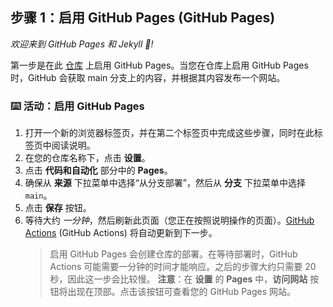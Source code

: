 <!--
  <<< 作者注释：步骤 1 >>>
  为您的课程选择 3-5 个步骤。
  第一步总是最难的，所以选择一些简单的！
  链接到 docs.github.com 以获取进一步的解释。
  鼓励用户为每个步骤打开新标签页！
-->

## 步骤 1：启用 GitHub Pages (GitHub Pages)

_欢迎来到 GitHub Pages 和 Jekyll :tada:!_

第一步是在此 [仓库](https://docs.github.com/en/get-started/quickstart/github-glossary#repository) 上启用 GitHub Pages。当您在仓库上启用 GitHub Pages 时，GitHub 会获取 main 分支上的内容，并根据其内容发布一个网站。

### :keyboard: 活动：启用 GitHub Pages

1. 打开一个新的浏览器标签页，并在第二个标签页中完成这些步骤，同时在此标签页中阅读说明。
1. 在您的仓库名称下，点击 **设置**。
1. 点击 **代码和自动化** 部分中的 **Pages**。
1. 确保从 **来源** 下拉菜单中选择“从分支部署”，然后从 **分支** 下拉菜单中选择 `main`。
1. 点击 **保存** 按钮。
1. 等待大约 _一分钟_，然后刷新此页面（您正在按照说明操作的页面）。[GitHub Actions](https://docs.github.com/en/actions) (GitHub Actions) 将自动更新到下一步。
   > 启用 GitHub Pages 会创建仓库的部署。在等待部署时，GitHub Actions 可能需要一分钟的时间才能响应。之后的步骤大约只需要 20 秒，因此这一步会比较慢。
   > **注意**：在 **设置** 的 **Pages** 中，**访问网站** 按钮将出现在顶部。点击该按钮可查看您的 GitHub Pages 网站。
